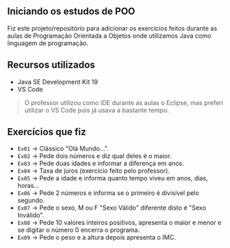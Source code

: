 ## Iniciando os estudos de POO

Fiz este projeto/repositório para adicionar os exercícios feitos durante as aulas de Programação Orientada a Objetos onde utilizamos Java como linguagem de programação.

## Recursos utilizados

- Java SE Development Kit 19
- VS Code

> O professor utilizou como IDE durante as aulas o Eclipse, mas preferi utilizar o VS Code pois já usava a bastante tempo.

## Exercícios que fiz

- `Ex01` -> Clássico "Olá Mundo...".
- `Ex02` -> Pede dois números e diz qual deles é o maior.
- `Ex03` -> Pede duas idades e informar a diferença em anos.
- `Ex04` -> Taxa de juros (exercício feito pelo professor).
- `Ex05` -> Pede a idade e informa quanto tempo viveu em anos, dias, horas...
- `Ex06` -> Pede 2 números e informa se o primeiro é divisível pelo segundo.
- `Ex07` -> Pede o sexo, M ou F "Sexo Válido" diferente disto é "Sexo Inválido".
- `Ex08` -> Pede 10 valores inteiros positivos, apresenta o maior e menor e se digitar o número 0 encerra o programa.
- `Ex09` -> Pede o peso e a altura depois apresenta o IMC.